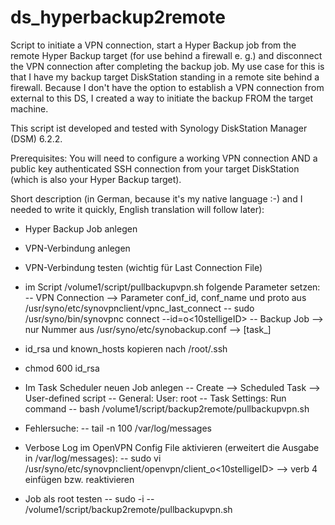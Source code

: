 # ds_hyperbackup2remote
Script to initiate a VPN connection, start a Hyper Backup job from the remote Hyper Backup target (for use behind a firewall e. g.) and disconnect the VPN connection after completing the backup job. My use case for this is that I have my backup target DiskStation standing in a remote site behind a firewall. Because I don't have the option to establish a VPN connection from external to this DS, I created a way to initiate the backup FROM the target machine.

This script ist developed and tested with Synology DiskStation Manager (DSM) 6.2.2.

Prerequisites:
You will need to configure a working VPN connection AND a public key authenticated SSH connection from your target DiskStation (which is also your Hyper Backup target).

Short description (in German, because it's my native language :-) and I needed to write it quickly, English translation will follow later):

- Hyper Backup Job anlegen
- VPN-Verbindung anlegen
- VPN-Verbindung testen (wichtig für Last Connection File)
- im Script /volume1/script/pullbackupvpn.sh folgende Parameter setzen:
-- VPN Connection --> Parameter conf_id, conf_name und proto aus /usr/syno/etc/synovpnclient/vpnc_last_connect
-- sudo /usr/syno/bin/synovpnc connect --id=o<10stelligeID>
-- Backup Job --> nur Nummer aus /usr/syno/etc/synobackup.conf --> [task_]
- id_rsa und known_hosts kopieren nach /root/.ssh
- chmod 600 id_rsa

- Im Task Scheduler neuen Job anlegen
-- Create --> Scheduled Task --> User-defined script
-- General: User: root
-- Task Settings: Run command
-- bash /volume1/script/backup2remote/pullbackupvpn.sh

- Fehlersuche:
-- tail -n 100 /var/log/messages

- Verbose Log im OpenVPN Config File aktivieren (erweitert die Ausgabe in /var/log/messages):
-- sudo vi /usr/syno/etc/synovpnclient/openvpn/client_o<10stelligeID>
--> verb 4 einfügen bzw. reaktivieren

- Job als root testen
-- sudo -i
-- /volume1/script/backup2remote/pullbackupvpn.sh
